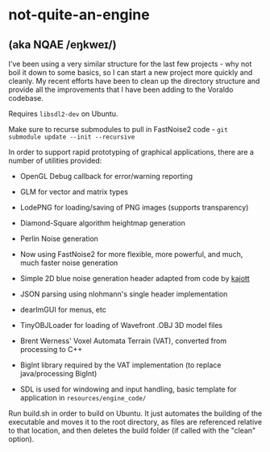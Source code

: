 # not-quite-an-engine 
## (aka NQAE /eŋkweɪ/)
I've been using a very similar structure for the last few projects - why not boil it down to some basics, so I can start a new project more quickly and cleanly. My recent efforts have been to clean up the directory structure and provide all the improvements that I have been adding to the Voraldo codebase.

Requires `libsdl2-dev` on Ubuntu.

Make sure to recurse submodules to pull in FastNoise2 code - `git submodule update --init --recursive`

In order to support rapid prototyping of graphical applications, there are a number of utilities provided:

  - OpenGL Debug callback for error/warning reporting
  
  - GLM for vector and matrix types
  
  - LodePNG for loading/saving of PNG images (supports transparency)
  
  - Diamond-Square algorithm heightmap generation
  
  - Perlin Noise generation
  
  - Now using FastNoise2 for more flexible, more powerful, and much, much faster noise generation
 
  - Simple 2D blue noise generation header adapted from code by [kajott](https://gist.github.com/kajott/d9f9bb93043040bfe2f48f4f499903d8)
  
  - JSON parsing using nlohmann's single header implementation
  
  - dearImGUI for menus, etc
  
  - TinyOBJLoader for loading of Wavefront .OBJ 3D model files
  
  - Brent Werness' Voxel Automata Terrain (VAT), converted from processing to C++
  
  - BigInt library required by the VAT implementation (to replace java/processing BigInt)
  
  - SDL is used for windowing and input handling, basic template for application in `resources/engine_code/`
  
 
Run build.sh in order to build on Ubuntu. It just automates the building of the executable and moves it to the root directory, as files are referenced relative to that location, and then deletes the build folder (if called with the "clean" option).
